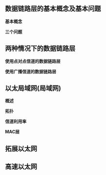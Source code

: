## 数据链路层的基本概念及基本问题

**基本概念**

**三个问题**

## 两种情况下的数据链路层

**使用点对点信道的数据链路层**

**使用广播信道的数据链路层**

## 以太局域网(局域网)

**概述**

**拓扑**
 
**信道利用率**

**MAC层**
 
## 拓展以太网

## 高速以太网
　　

